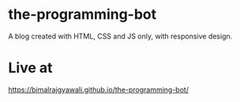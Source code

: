 # the-programming-bot

A blog created with HTML, CSS and JS only, with responsive design.

# Live at 
https://bimalrajgyawali.github.io/the-programming-bot/
